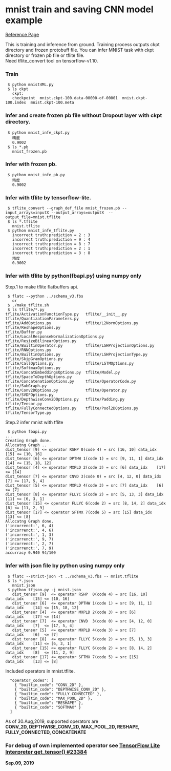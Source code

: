 # mnist train and saving CNN model example  
[Reference Page](https://qiita.com/haminiku/items/36982ae65a770565458d)

This is training and inference from ground. Training process outputs ckpt directory and frozen protobuff file. You can infer MNIST task with ckpt directory or frozen pb file or tflite file.  
Need tflite_convert tool on tensorflow-v1.10.  

### Train  
```
 $ python mnist4ML.py
 $ ls ckpt
   ckpt:
   checkpoint  mnist.ckpt-100.data-00000-of-00001  mnist.ckpt-100.index  mnist.ckpt-100.meta
```

### Infer and create frozen pb file without Dropout layer with ckpt directory.  
```
 $ python mnist_infe_ckpt.py
   精度
   0.9002
 $ ls *.pb
   mnist_frozen.pb
```

### Infer with frozen pb.  
```
 $ python mnist_infe_pb.py
   精度
   0.9002
```

### Infer with tflite by tensorflow-lite.  
```
 $ tflite_convert --graph_def_file mnist_frozen.pb --input_arrays=inputX --output_arrays=outputX  --output_file=mnist.tflite
 $ ls *.tflite
   mnist.tflite
 $ python mnist_infe_tflite.py
   incorrect truth:prediction = 2 : 3
   incorrect truth:prediction = 9 : 4
   incorrect truth:prediction = 8 : 7
   incorrect truth:prediction = 2 : 1
   incorrect truth:prediction = 3 : 8
   精度
   0.9002
```

### Infer with tflite by python(fbapi.py) using numpy only  

Step.1 to make tflite flatbuffers api.  
```
 $ flatc --python ../schema_v3.fbs
   or
 $ ./make_tflite.sh
 $ ls tflite/*.py
tflite/ActivationFunctionType.py   tflite/__init__.py                           tflite/QuantizationParameters.py
tflite/AddOptions.py               tflite/L2NormOptions.py                      tflite/ReshapeOptions.py
tflite/Buffer.py                   tflite/LocalResponseNormalizationOptions.py  tflite/ResizeBilinearOptions.py
tflite/BuiltinOperator.py          tflite/LSHProjectionOptions.py               tflite/RNNOptions.py
tflite/BuiltinOptions.py           tflite/LSHProjectionType.py                  tflite/SkipGramOptions.py
tflite/CallOptions.py              tflite/LSTMOptions.py                        tflite/SoftmaxOptions.py
tflite/ConcatEmbeddingsOptions.py  tflite/Model.py                              tflite/SpaceToDepthOptions.py
tflite/ConcatenationOptions.py     tflite/OperatorCode.py                       tflite/SubGraph.py
tflite/Conv2DOptions.py            tflite/Operator.py                           tflite/SVDFOptions.py
tflite/DepthwiseConv2DOptions.py   tflite/Padding.py                            tflite/Tensor.py
tflite/FullyConnectedOptions.py    tflite/Pool2DOptions.py                      tflite/TensorType.py
```

Step.2 infer mnist with tflite  
```
 $ python fbapi.py
...
Creating Graph done.
Allocatng Graph ..
dist_tensor [9] <= operator RSHP 0(code 4) = src [16, 10] data_idx    [15] <= [10, 16]
dist_tensor [6] <= operator DPTHW 1(code 1) = src [9, 11, 1] data_idx    [14] <= [15, 18, 12]
dist_tensor [4] <= operator MXPLD 2(code 3) = src [6] data_idx    [17] <= [14]
dist_tensor [7] <= operator CNVD 3(code 0) = src [4, 12, 0] data_idx    [7] <= [17, 5, 4]
dist_tensor [5] <= operator MXPLD 4(code 3) = src [7] data_idx    [6] <= [7]
dist_tensor [8] <= operator FLLYC 5(code 2) = src [5, 13, 3] data_idx    [11] <= [6, 3, 1]
dist_tensor [15] <= operator FLLYC 6(code 2) = src [8, 14, 2] data_idx    [8] <= [11, 2, 9]
dist_tensor [17] <= operator SFTMX 7(code 5) = src [15] data_idx    [13] <= [8]
Allocatng Graph done.
('incorrenct:', 6, 4)
('incorrenct:', 4, 6)
('incorrenct:', 1, 3)
('incorrenct:', 9, 7)
('incorrenct:', 2, 7)
('incorrenct:', 7, 9)
accurracy 0.940 94/100
```

### Infer with json file by python using numpy only  
```
 $ flatc --strict-json -t ../schema_v3.fbs -- mnist.tflite
 $ ls *.json
   mnist.json
 $ python tfjson.py -j mnist.json
   dist_tensor [9]  <= operator RSHP  0(code 4) = src [16, 10]   data_idx    [15] <= [10, 16]
   dist_tensor [6]  <= operator DPTHW 1(code 1) = src [9, 11, 1] data_idx    [14] <= [15, 18, 12]
   dist_tensor [4]  <= operator MXPLD 2(code 3) = src [6]        data_idx    [17] <= [14]
   dist_tensor [7]  <= operator CNVD  3(code 0) = src [4, 12, 0] data_idx    [7]  <= [17, 5, 4]
   dist_tensor [5]  <= operator MXPLD 4(code 3) = src [7]        data_idx    [6]  <= [7]
   dist_tensor [8]  <= operator FLLYC 5(code 2) = src [5, 13, 3] data_idx    [11] <= [6, 3, 1]
   dist_tensor [15] <= operator FLLYC 6(code 2) = src [8, 14, 2] data_idx    [8]  <= [11, 2, 9]
   dist_tensor [17] <= operator SFTMX 7(code 5) = src [15]       data_idx    [13] <= [8]
```

Included operators in mnist.tflite.  
```
  "operator_codes": [
    { "builtin_code": "CONV_2D" },
    { "builtin_code": "DEPTHWISE_CONV_2D" },
    { "builtin_code": "FULLY_CONNECTED" },
    { "builtin_code": "MAX_POOL_2D" },
    { "builtin_code": "RESHAPE" },
    { "builtin_code": "SOFTMAX" }
  ]
```
As of 30.Aug,2019, supported operators are  
**CONV_2D, DEPTHWISE_CONV_2D, MAX_POOL_2D, RESHAPE, FULLY_CONNECTED, CONCATENATE**  

### For debug of own implemented operator see [TensorFlow Lite Interpreter get_tensor() #23384](../README_get_tensor.md)  

**Sep.09, 2019**  

